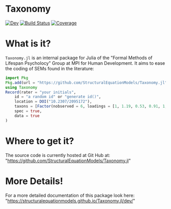 # Taxonomy

[![Dev](https://img.shields.io/badge/docs-dev-blue.svg)](https://StructuralEquationModels.github.io/Taxonomy.jl/dev/)
[![Build Status](https://github.com/StructuralEquationModels/Taxonomy.jl/actions/workflows/CI.yml/badge.svg?branch=main)](https://github.com/StructuralEquationModels/Taxonomy.jl/actions/workflows/CI.yml?query=branch%3Amain)
[![Coverage](https://codecov.io/gh/StructuralEquationModels/Taxonomy.jl/branch/main/graph/badge.svg)](https://codecov.io/gh/StructuralEquationModels/Taxonomy.jl)

# What is it?
`Taxonomy.jl` is an internal package for Julia of the "Formal Methods of Lifespan Psycholocy" Group at MPI for Human Development.
It aims to ease the coding of SEMs found in the literature:

```julia
import Pkg
Pkg.add(url = "https://github.com/StructuralEquationModels/Taxonomy.jl")
using Taxonomy
Record(rater = "your initials",
    id = "a random id" or "generate id()",
    location = DOI("10.2307/2095172"),
    taxons = [Factor(nobserved = 6, loadings = [1, 1.19, 0.53, 0.91, 1, 1], error_covariances_within = [10.7, 12.9, 19])],
    spec = true,
    data = true
)
```
# Where to get it?
The source code is currently hosted at Git Hub at: "https://github.com/StructuralEquationModels/Taxonomy.jl"

# More Details!
For a more detailed documentation of this package look here: "https://structuralequationmodels.github.io/Taxonomy.jl/dev/"
